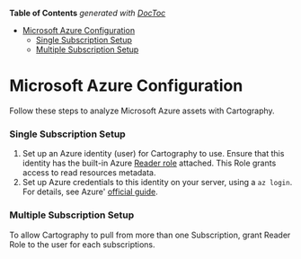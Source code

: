 <!-- START doctoc generated TOC please keep comment here to allow auto update -->
<!-- DON'T EDIT THIS SECTION, INSTEAD RE-RUN doctoc TO UPDATE -->
**Table of Contents**  *generated with [DocToc](https://github.com/thlorenz/doctoc)*

- [Microsoft Azure Configuration](#microsoft-azure-configuration)
    - [Single Subscription Setup](#single-subscription-setup)
    - [Multiple Subscription Setup](#multiple-subscription-setup)

<!-- END doctoc generated TOC please keep comment here to allow auto update -->

# Microsoft Azure Configuration

Follow these steps to analyze Microsoft Azure assets with Cartography.

### Single Subscription Setup

1. Set up an Azure identity (user) for Cartography to use. Ensure that this identity has the built-in Azure [Reader role](https://docs.microsoft.com/en-us/azure/role-based-access-control/built-in-roles#reader) attached.  This Role grants access to read resources metadata.
1. Set up Azure credentials to this identity on your server, using a `az login`.  For details, see Azure' [official guide](https://docs.microsoft.com/en-us/cli/azure/authenticate-azure-cli).


### Multiple Subscription Setup
To allow Cartography to pull from more than one Subscription, grant Reader Role to the user for each subscriptions.
